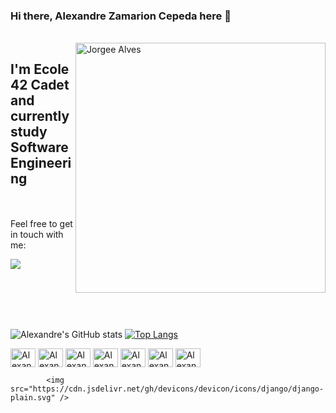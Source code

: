 
### Hi there, Alexandre Zamarion Cepeda here :wave: <br>

<br><img src="https://raw.githubusercontent.com/MicaelliMedeiros/micaellimedeiros/master/image/computer-illustration.png" min-width="400px" max-width="400px" width="400px" align="right" alt="Jorgee Alves">

## I'm Ecole 42 Cadet and currently study Software Engineering

<br><br>
Feel free to get in touch with me:

<p align="left">
  <a href="mailto:alezamarion@icoud.com" alt="iCloud">
  <img src="https://img.shields.io/badge/-iCloud-0e4bef?style=flat-square&labelColor=0e4bef&logo=icloud&logoColor=white&link=" /></a>
 
<br><br><br><br>
 
![Alexandre's GitHub stats](https://github-readme-stats.vercel.app/api?username=alezamarion&theme=default&show_icons=true)
[![Top Langs](https://github-readme-stats.vercel.app/api/top-langs/?username=alezamarion&layout=compact)](https://github.com/alezamarion/github-readme-stats)  
 
<img align="center" alt="Alexandre-C" height="30" width="40" src="https://cdn.jsdelivr.net/gh/devicons/devicon/icons/c/c-original.svg" /> <img align="center" alt="Alexandre-Python" height="30" width="40" src="https://cdn.jsdelivr.net/gh/devicons/devicon/icons/python/python-original.svg" /> <img align="center" alt="Alexandre-Flask" height="30" width="40" src="https://cdn.jsdelivr.net/gh/devicons/devicon/icons/flask/flask-original.svg" /> <img align="center" alt="Alexandre-Django" height="30" width="40" src="https://cdn.jsdelivr.net/gh/devicons/devicon/icons/django/django-plain.svg" /> <img align="center" alt="Alexandre-HTML" height="30" width="40" src="https://cdn.jsdelivr.net/gh/devicons/devicon/icons/html5/html5-original.svg" /> <img align="center" alt="Alexandre-CSS" height="30" width="40" src="https://cdn.jsdelivr.net/gh/devicons/devicon/icons/css3/css3-original.svg" /> <img align="center" alt="Alexandre-Git" height="30" width="40" src="https://cdn.jsdelivr.net/gh/devicons/devicon/icons/git/git-original.svg" />

  
            <img src="https://cdn.jsdelivr.net/gh/devicons/devicon/icons/django/django-plain.svg" />
          
